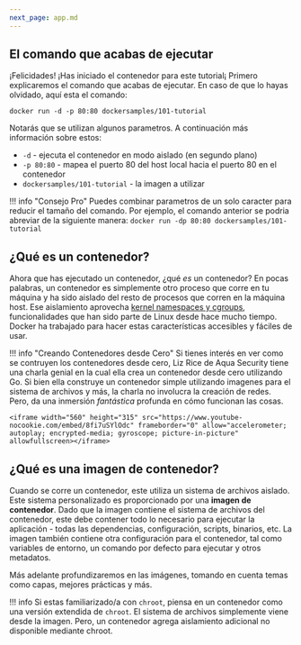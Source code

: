```yaml
---
next_page: app.md
---
```


## El comando que acabas de ejecutar

¡Felicidades! ¡Has iniciado el contenedor para este tutorial¡
Primero explicaremos el comando que acabas de ejecutar. En caso de que lo hayas olvidado,
aquí esta el comando:

```cli
docker run -d -p 80:80 dockersamples/101-tutorial
```

Notarás que se utilizan algunos parametros. A continuación más información sobre estos:

- `-d` - ejecuta el contenedor en modo aislado (en segundo plano)
- `-p 80:80` - mapea el puerto 80 del host local hacia el puerto 80 en el contenedor
- `dockersamples/101-tutorial` - la imagen a utilizar

!!! info "Consejo Pro"
    Puedes combinar parametros de un solo caracter para reducir el tamaño del comando.
    Por ejemplo, el comando anterior se podria abreviar de la siguiente manera:
    ```
    docker run -dp 80:80 dockersamples/101-tutorial
    ```

## ¿Qué es un contenedor?

Ahora que has ejecutado un contenedor, ¿qué _es_ un contenedor? En pocas palabras, un contenedor es
simplemente otro proceso que corre en tu máquina y ha sido aislado del resto de procesos que corren en la máquina host. Ese aislamiento aprovecha [kernel namespaces y cgroups](https://medium.com/@saschagrunert/demystifying-containers-part-i-kernel-space-2c53d6979504), funcionalidades que han sido parte de Linux desde hace mucho tiempo. Docker ha trabajado para hacer estas características accesibles y fáciles de usar.

!!! info "Creando Contenedores desde Cero"
    Si tienes interés en ver como se contruyen los contenedores desde cero, Liz Rice de Aqua Security tiene una charla genial en la cual ella crea un contenedor desde cero utilizando Go. Si bien ella construye un contenedor simple utilizando imagenes para el sistema de archivos y más, la charla no involucra la creación de redes. Pero, da una inmersión _fantástica_ profunda en cómo funcionan las cosas.

    <iframe width="560" height="315" src="https://www.youtube-nocookie.com/embed/8fi7uSYlOdc" frameborder="0" allow="accelerometer; autoplay; encrypted-media; gyroscope; picture-in-picture" allowfullscreen></iframe>

## ¿Qué es una imagen de contenedor?

Cuando se corre un contenedor, este utiliza un sistema de archivos aislado. Este sistema personalizado es proporcionado por una **imagen de contenedor**. Dado que la imagen contiene el sistema de archivos del contenedor, este debe contener todo lo necesario para ejecutar la aplicación - todas las dependencias, configuración, scripts, binarios, etc. La imagen también contiene otra configuración para el contenedor, tal como variables de entorno, un comando por defecto para ejecutar y otros metadatos.


Más adelante profundizaremos en las imágenes, tomando en cuenta temas como capas, mejores prácticas y más.

!!! info
    Si estas familiarizado/a con `chroot`, piensa en un contenedor como una versión extendida de `chroot`. El sistema de archivos simplemente viene desde la imagen. Pero, un contenedor agrega aislamiento adicional no disponible mediante chroot.
